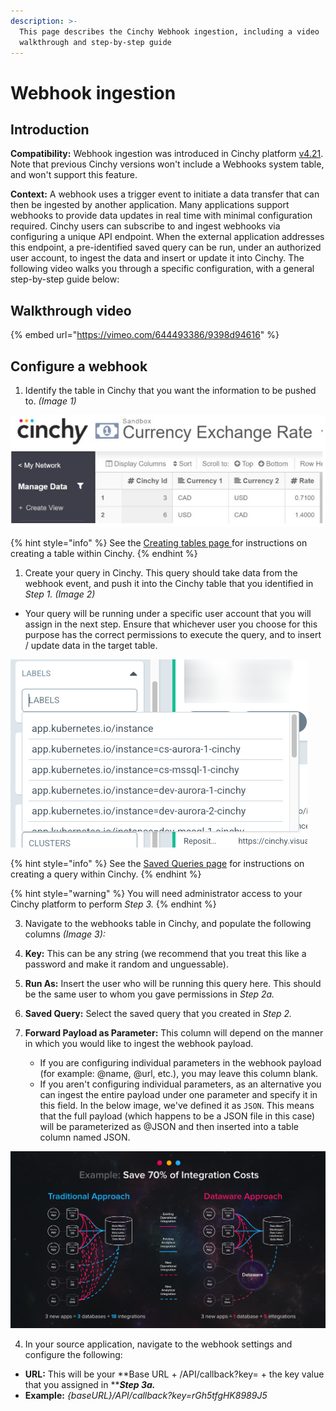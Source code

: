 ```yaml
---
description: >-
  This page describes the Cinchy Webhook ingestion, including a video
  walkthrough and step-by-step guide
---
```


# Webhook ingestion

## Introduction

**Compatibility:** Webhook ingestion was introduced in Cinchy platform [v4.21](https://platform.docs.cinchy.com/release-notes/4.21-release-notes#new-features). Note that previous Cinchy versions won't include a Webhooks system table, and won't support this feature.

**Context:** A webhook uses a trigger event to initiate a data transfer that can then be ingested by another application. Many applications support webhooks to provide data updates in real time with minimal configuration required. Cinchy users can subscribe to and ingest webhooks via configuring a unique API endpoint. When the external application addresses this endpoint, a pre-identified saved query can be run, under an authorized user account, to ingest the data and insert or update it into Cinchy. The following video walks you through a specific configuration, with a general step-by-step guide below:

## Walkthrough video <a href="#walkthrough-video" id="walkthrough-video"></a>

{% embed url="https://vimeo.com/644493386/9398d94616" %}

## Configure a webhook <a href="#step-by-step-instructions-for-configuring-a-webhook" id="step-by-step-instructions-for-configuring-a-webhook"></a>

1. Identify the table in Cinchy that you want the information to be pushed to. _(Image 1)_

![Image 1: Identifying your Table (Step 1)](<../../.gitbook/assets/image (375).png>)

{% hint style="info" %}
See the [Creating tables page ](../../guides-for-using-cinchy/builder-guides/creating-tables/) for instructions on creating a table within Cinchy.
{% endhint %}

1. Create your query in Cinchy. This query should take data from the webhook event, and push it into the Cinchy table that you identified in _Step 1. (Image 2)_

- Your query will be running under a specific user account that you will assign in the next step. Ensure that whichever user you choose for this purpose has the correct permissions to execute the query, and to insert / update data in the target table.

![Image 2: Creating your Query (Step 2)](<../../.gitbook/assets/image (617).png>)

{% hint style="info" %}
See the [Saved Queries page](../../guides-for-using-cinchy/builder-guides/saved-queries.md) for instructions on creating a query within Cinchy.
{% endhint %}

{% hint style="warning" %}
You will need administrator access to your Cinchy platform to perform _Step 3._
{% endhint %}

3. Navigate to the webhooks table in Cinchy, and populate the following columns _(Image 3):_

1. **Key:** This can be any string (we recommend that you treat this like a password and make it random and unguessable).
2. **Run As:** Insert the user who will be running this query here. This should be the same user to whom you gave permissions in _Step 2a._
3. **Saved Query:** Select the saved query that you created in _Step 2._
4. **Forward Payload as Parameter:** This column will depend on the manner in which you would like to ingest the webhook payload.
   - If you are configuring individual parameters in the webhook payload (for example: @name, @url, etc.), you may leave this column blank.
   - If you aren't configuring individual parameters, as an alternative you can ingest the entire payload under one parameter and specify it in this field. In the below image, we've defined it as `JSON`. This means that the full payload (which happens to be a JSON file in this case) will be parameterized as @JSON and then inserted into a table column named JSON.

![Image 3: Configuring your Table (Step 3)](<../../.gitbook/assets/image (604).png>)

4. In your source application, navigate to the webhook settings and configure the following:

- **URL:** This will be your **Base URL + /API/callback?key= + the key value that you assigned in **_**Step 3a.**_
- **Example:** _{baseURL}/API/callback?key=rGh5tfgHK8989J5_
